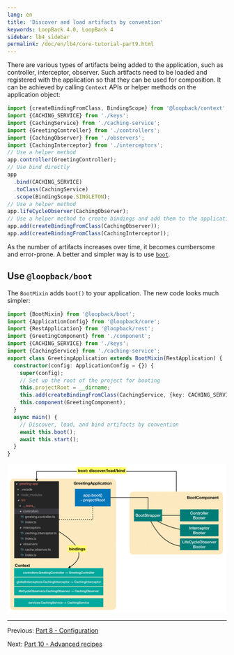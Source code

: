 ```yaml
---
lang: en
title: 'Discover and load artifacts by convention'
keywords: LoopBack 4.0, LoopBack 4
sidebar: lb4_sidebar
permalink: /doc/en/lb4/core-tutorial-part9.html
---
```


There are various types of artifacts being added to the application, such as
controller, interceptor, observer. Such artifacts need to be loaded and
registered with the application so that they can be used for composition. It can
be achieved by calling `Context` APIs or helper methods on the application
object:

```ts
import {createBindingFromClass, BindingScope} from '@loopback/context';
import {CACHING_SERVICE} from './keys';
import {CachingService} from './caching-service';
import {GreetingController} from './controllers';
import {CachingObserver} from './observers';
import {CachingInterceptor} from './interceptors';
// Use a helper method
app.controller(GreetingController);
// Use bind directly
app
  .bind(CACHING_SERVICE)
  .toClass(CachingService)
  .scope(BindingScope.SINGLETON);
// Use a helper method
app.lifeCycleObserver(CachingObserver);
// Use a helper method to create bindings and add them to the application
app.add(createBindingFromClass(CachingObserver));
app.add(createBindingFromClass(CachingInterceptor));
```

As the number of artifacts increases over time, it becomes cumbersome and
error-prone. A better and simpler way is to use
[`boot`](https://loopback.io/doc/en/lb4/Booting-an-Application.html).

## Use `@loopback/boot`

The `BootMixin` adds `boot()` to your application. The new code looks much
simpler:

```ts
import {BootMixin} from '@loopback/boot';
import {ApplicationConfig} from '@loopback/core';
import {RestApplication} from '@loopback/rest';
import {GreetingComponent} from './component';
import {CACHING_SERVICE} from './keys';
import {CachingService} from './caching-service';
export class GreetingApplication extends BootMixin(RestApplication) {
  constructor(config: ApplicationConfig = {}) {
    super(config);
    // Set up the root of the project for booting
    this.projectRoot = __dirname;
    this.add(createBindingFromClass(CachingService, {key: CACHING_SERVICE}));
    this.component(GreetingComponent);
  }
  async main() {
    // Discover, load, and bind artifacts by convention
    await this.boot();
    await this.start();
  }
}
```

![greeting-app boot](../../imgs/tutorials/core/greeting-app-boot.png)

---

Previous: [Part 8 - Configuration](./8-configuration.md)

Next: [Part 10 - Advanced recipes](./10-advanced-recipes.md)
